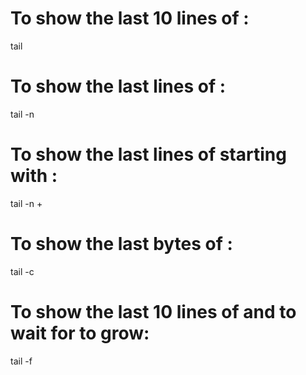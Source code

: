 # To show the last 10 lines of <file>:
tail <file>

# To show the last <number> lines of <file>:
tail -n <number> <file>

# To show the last lines of <file> starting with <number>:
tail -n +<number> <file>

# To show the last <number> bytes of <file>:
tail -c <number> <file>

# To show the last 10 lines of <file> and to wait for <file> to grow:
tail -f <file>
